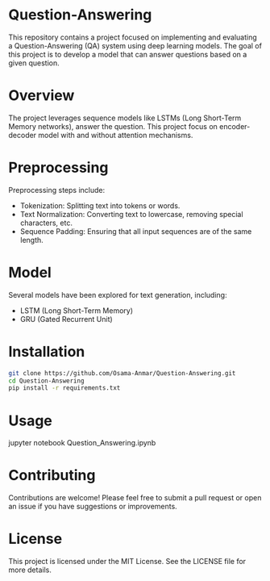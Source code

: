 # Question-Answering
This repository contains a project focused on implementing and evaluating a Question-Answering (QA) system using deep learning models. The goal of this project is to develop a model that can answer questions based on a given question.

# Overview
The project leverages sequence models like LSTMs (Long Short-Term Memory networks), answer the question. This project focus on encoder-decoder model with and without attention mechanisms.

# Preprocessing
Preprocessing steps include:

* Tokenization: Splitting text into tokens or words.
* Text Normalization: Converting text to lowercase, removing special characters, etc.
* Sequence Padding: Ensuring that all input sequences are of the same length.
 
# Model
Several models have been explored for text generation, including:

* LSTM (Long Short-Term Memory)
* GRU (Gated Recurrent Unit)

# Installation
```bash
git clone https://github.com/Osama-Anmar/Question-Answering.git
cd Question-Answering
pip install -r requirements.txt
```
# Usage
jupyter notebook Question_Answering.ipynb

# Contributing
Contributions are welcome! Please feel free to submit a pull request or open an issue if you have suggestions or improvements.

# License
This project is licensed under the MIT License. See the LICENSE file for more details.
